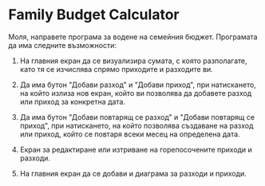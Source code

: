 # Family Budget Calculator

Моля, направете програма за водене на семейния бюджет. Програмата да има следните възможности:

1. На главния екран да се визуализира сумата, с която разполагате, като тя се изчислява спрямо приходите и разходите ви.

2. Да има бутон "Добави разход" и "Добави приход", при натискането, на който излиза нов екран, който ви позволява да добавете разход или приход за конкретна дата.

3. Да има бутон "Добави повтарящ се разход" и "Добави повтарящ се приход", при натискането, на който позволява създаване на разход или приход, който се повтаря всеки месец на определена дата.

4. Екран за редактиране или изтриване на горепосочените приходи и разходи.

5. На главния екран да се добави и диаграма за разходи и приходи.


